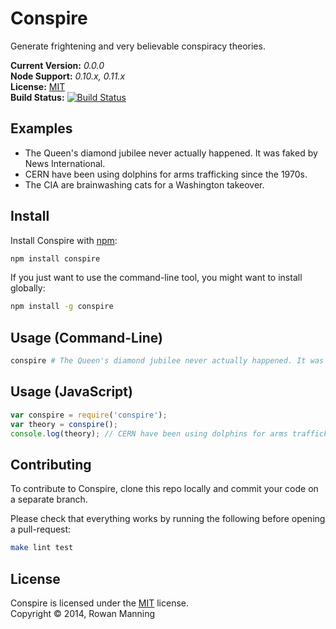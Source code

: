 
Conspire
========

Generate frightening and very believable conspiracy theories.

**Current Version:** *0.0.0*  
**Node Support:** *0.10.x, 0.11.x*  
**License:** [MIT][mit]  
**Build Status:** [![Build Status][travis-img]][travis]


Examples
--------

- The Queen's diamond jubilee never actually happened. It was faked by News International.
- CERN have been using dolphins for arms trafficking since the 1970s.
- The CIA are brainwashing cats for a Washington takeover.


Install
-------

Install Conspire with [npm][npm]:

```sh
npm install conspire
```

If you just want to use the command-line tool, you might want to install globally:

```sh
npm install -g conspire
```


Usage (Command-Line)
--------------------

```sh
conspire # The Queen's diamond jubilee never actually happened. It was faked by News International.
```


Usage (JavaScript)
------------------

```js
var conspire = require('conspire');
var theory = conspire();
console.log(theory); // CERN have been using dolphins for arms trafficking since the 1970s.
```


Contributing
------------

To contribute to Conspire, clone this repo locally and commit your code on a separate branch.

Please check that everything works by running the following before opening a pull-request:

```sh
make lint test
```


License
-------

Conspire is licensed under the [MIT][mit] license.  
Copyright &copy; 2014, Rowan Manning



[mit]: http://opensource.org/licenses/mit-license.php
[npm]: https://npmjs.org/
[travis]: https://travis-ci.org/rowanmanning/conspire
[travis-img]: https://travis-ci.org/rowanmanning/conspire.svg?branch=master
